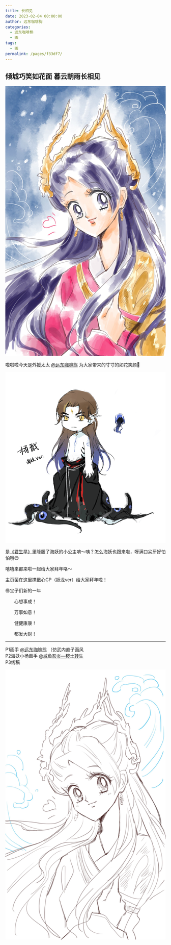 ```yaml
---
title: 长相见
date: 2023-02-04 00:00:00
author: 远东咖啡胸
categories: 
  - 远东咖啡熊
  - 画
tags: 
  - 画
permalink: /pages/f33df7/
---
```


## 倾城巧笑如花面  暮云朝雨长相见

![小公主](/img/iheard/海妖的小公主.jpg)

啦啦啦今天是外援太太 [@远东咖啡熊](https://fecbear.lofter.com/) 为大家带来的寸寸的如花笑颜🤩

![海妖小杨](/img/yingyan/海妖小杨.png)

是[《君生早》](/pages/87292c/)里降服了海妖的小公主唷～咦？怎么海妖也跟来啦，呀满口尖牙好怕怕哦😍

嘻嘻来都来啦一起给大家拜年咯～

主页菌在这里携戬心CP（妖龙ver）给大家拜年啦！

㊗️宝子们新的一年

  心想事成！

  万事如意！

  健健康康！

  都发大财！

---

P1画手 [@远东咖啡熊](https://fecbear.lofter.com/) （仿武内直子画风  
P2海妖小杨画手 [@咸鱼影炎—秽土转生](/categories/?category=影炎)  
P3线稿

![小公主线稿](/img/iheard/海妖的小公主-线稿.jpg)
